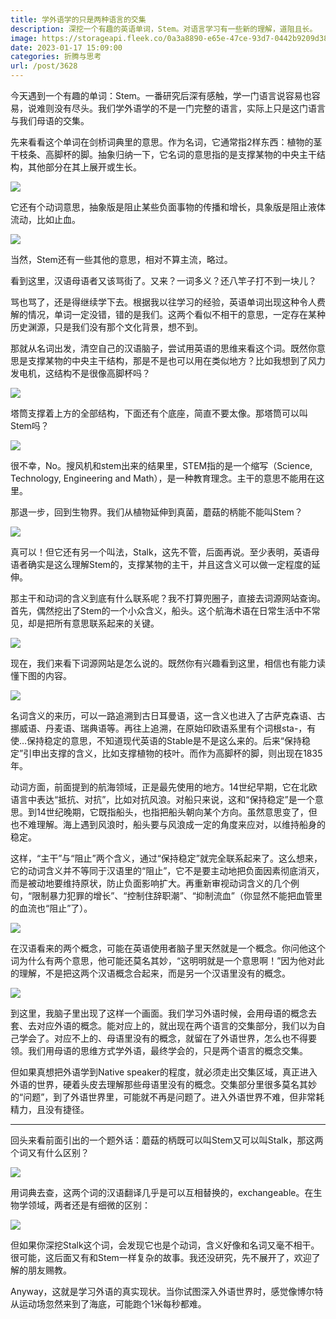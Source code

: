 ```yaml
---
title: 学外语学的只是两种语言的交集
description: 深挖一个有趣的英语单词，Stem。对语言学习有一些新的理解，道阻且长。
image: https://storageapi.fleek.co/0a3a8890-e65e-47ce-93d7-0442b9209d38-bucket/blog/posts/2023-01/ansiyt83yi4nf84.jpg
date: 2023-01-17 15:09:00
categories: 折腾与思考
url: /post/3628
---
```


今天遇到一个有趣的单词：Stem。一番研究后深有感触，学一门语言说容易也容易，说难则没有尽头。我们学外语学的不是一门完整的语言，实际上只是这门语言与我们母语的交集。

先来看看这个单词在剑桥词典里的意思。作为名词，它通常指2样东西：植物的茎干枝条、高脚杯的脚。抽象归纳一下，它名词的意思指的是支撑某物的中央主干结构，其他部分在其上展开或生长。

![](https://storageapi.fleek.co/0a3a8890-e65e-47ce-93d7-0442b9209d38-bucket/blog/posts/2023-01/Snipaste_2023-01-17_09-47-25.jpg)

它还有个动词意思，抽象版是阻止某些负面事物的传播和增长，具象版是阻止液体流动，比如止血。

![](https://storageapi.fleek.co/0a3a8890-e65e-47ce-93d7-0442b9209d38-bucket/blog/posts/2023-01/Snipaste_2023-01-17_09-53-41.jpg)

当然，Stem还有一些其他的意思，相对不算主流，略过。

看到这里，汉语母语者又该骂街了。又来？一词多义？还八竿子打不到一块儿？

骂也骂了，还是得继续学下去。根据我以往学习的经验，英语单词出现这种令人费解的情况，单词一定没错，错的是我们。这两个看似不相干的意思，一定存在某种历史渊源，只是我们没有那个文化背景，想不到。

那就从名词出发，清空自己的汉语脑子，尝试用英语的思维来看这个词。既然你意思是支撑某物的中央主干结构，那是不是也可以用在类似地方？比如我想到了风力发电机，这结构不是很像高脚杯吗？

![](https://storageapi.fleek.co/0a3a8890-e65e-47ce-93d7-0442b9209d38-bucket/blog/posts/2023-01/5cd92e9a89c9b.jpg)

塔筒支撑着上方的全部结构，下面还有个底座，简直不要太像。那塔筒可以叫Stem吗？

![](https://storageapi.fleek.co/0a3a8890-e65e-47ce-93d7-0442b9209d38-bucket/blog/posts/2023-01/Snipaste_2023-01-17_09-55-57.jpg)

很不幸，No。搜风机和stem出来的结果里，STEM指的是一个缩写（Science, Technology, Engineering and Math），是一种教育理念。主干的意思不能用在这里。

那退一步，回到生物界。我们从植物延伸到真菌，蘑菇的柄能不能叫Stem？

![](https://storageapi.fleek.co/0a3a8890-e65e-47ce-93d7-0442b9209d38-bucket/blog/posts/2023-01/Snipaste_2023-01-17_09-57-09.jpg)

真可以！但它还有另一个叫法，Stalk，这先不管，后面再说。至少表明，英语母语者确实是这么理解Stem的，支撑某物的主干，并且这含义可以做一定程度的延伸。

那主干和动词的含义到底有什么联系呢？我不打算兜圈子，直接去词源网站查询。首先，偶然挖出了Stem的一个小众含义，船头。这个航海术语在日常生活中不常见，却是把所有意思联系起来的关键。

![](https://storageapi.fleek.co/0a3a8890-e65e-47ce-93d7-0442b9209d38-bucket/blog/posts/2023-01/Snipaste_2023-01-17_10-58-17.jpg)

现在，我们来看下词源网站是怎么说的。既然你有兴趣看到这里，相信也有能力读懂下图的内容。

![](https://storageapi.fleek.co/0a3a8890-e65e-47ce-93d7-0442b9209d38-bucket/blog/posts/2023-01/Snipaste_2023-01-17_11-02-55.jpg)

名词含义的来历，可以一路追溯到古日耳曼语，这一含义也进入了古萨克森语、古挪威语、丹麦语、瑞典语等。再往上追溯，在原始印欧语系里有个词根sta-，有使…保持稳定的意思，不知道现代英语的Stable是不是这么来的。后来“保持稳定”引申出支撑的含义，比如支撑植物的枝叶。而作为高脚杯的脚，则出现在1835年。

动词方面，前面提到的航海领域，正是最先使用的地方。14世纪早期，它在北欧语言中表达“抵抗、对抗”，比如对抗风浪。对船只来说，这和“保持稳定”是一个意思。到14世纪晚期，它既指船头，也指把船头朝向某个方向。虽然意思变了，但也不难理解。海上遇到风浪时，船头要与风浪成一定的角度来应对，以维持船身的稳定。

这样，“主干”与“阻止”两个含义，通过“保持稳定”就完全联系起来了。这么想来，它的动词含义并不等同于汉语里的“阻止”，它不是要主动地把负面因素彻底消灭，而是被动地要维持原状，防止负面影响扩大。再重新审视动词含义的几个例句，“限制暴力犯罪的增长”、“控制住辞职潮”、“抑制流血”（你显然不能把血管里的血流也“阻止”了）。

![](https://storageapi.fleek.co/0a3a8890-e65e-47ce-93d7-0442b9209d38-bucket/blog/posts/2023-01/Snipaste_2023-01-17_09-53-41.jpg)

在汉语看来的两个概念，可能在英语使用者脑子里天然就是一个概念。你问他这个词为什么有两个意思，他可能还莫名其妙，“这明明就是一个意思啊！”因为他对此的理解，不是把这两个汉语概念合起来，而是另一个汉语里没有的概念。

![](https://storageapi.fleek.co/0a3a8890-e65e-47ce-93d7-0442b9209d38-bucket/blog/posts/2023-01/ansiyt83yi4nf84.jpg)

到这里，我脑子里出现了这样一个画面。我们学习外语时候，会用母语的概念去套、去对应外语的概念。能对应上的，就出现在两个语言的交集部分，我们以为自己学会了。对应不上的、母语里没有的概念，就留在了外语世界，怎么也不得要领。我们用母语的思维方式学外语，最终学会的，只是两个语言的概念交集。

但如果真想把外语学到Native speaker的程度，就必须走出交集区域，真正进入外语的世界，硬着头皮去理解那些母语里没有的概念。交集部分里很多莫名其妙的“问题”，到了外语世界里，可能就不再是问题了。进入外语世界不难，但非常耗精力，且没有捷径。

---

回头来看前面引出的一个题外话：蘑菇的柄既可以叫Stem又可以叫Stalk，那这两个词又有什么区别？

![](https://storageapi.fleek.co/0a3a8890-e65e-47ce-93d7-0442b9209d38-bucket/blog/posts/2023-01/Snipaste_2023-01-17_09-57-09.jpg)

用词典去查，这两个词的汉语翻译几乎是可以互相替换的，exchangeable。在生物学领域，两者还是有细微的区别：

![](https://storageapi.fleek.co/0a3a8890-e65e-47ce-93d7-0442b9209d38-bucket/blog/posts/2023-01/Snipaste_2023-01-17_10-07-25.jpg)

但如果你深挖Stalk这个词，会发现它也是个动词，含义好像和名词又毫不相干。很可能，这后面又有和Stem一样复杂的故事。我还没研究，先不展开了，欢迎了解的朋友赐教。

Anyway，这就是学习外语的真实现状。当你试图深入外语世界时，感觉像博尔特从运动场忽然来到了海底，可能跑个1米每秒都难。
